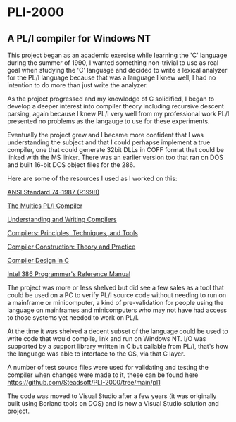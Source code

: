 # PLI-2000
## A PL/I compiler for Windows NT
This project began as an academic exercise while learning the 'C' language during the summer of 1990, I wanted something non-trivial to use as real goal when studying the 'C' language and decided to write a lexical analyzer for the PL/I language because that was a language I knew well, I had no intention to do more than just write the analyzer.

As the project progressed and my knowledge of C solidified, I began to develop a deeper interest into compiler theory including recursive descent parsing, again because I knew PL/I very well from my professional work PL/I presented no problems as the langauge to use for these experiments.

Eventually the project grew and I became more confident that I was understanding the subject and that I could perhapse implement a true compiler, one that could generate 32bit DLLs in COFF format that could be linked with the MS linker. There was an earlier version too that ran on DOS and built 16-bit DOS object files for the 286.

Here are some of the resources I used as I worked on this:

[ANSI Standard 74-1987 (R1998)](https://webstore.ansi.org/standards/incits/ansiincits741987r1998)

[The Multics PL/I Compiler](https://multicians.org/pl1-raf.html)

[Understanding and Writing Compilers](https://www.amazon.com/Understanding-Writing-Compilers-Yourself-Guide/dp/0333217314)

[Compilers: Principles, Techniques, and Tools](https://www.amazon.com/Compilers-Principles-Techniques-Alfred-Aho/dp/0201100886/ref=sr_1_4?keywords=dragon+book+compiler&qid=1636226821&s=books&sr=1-4)

[Compiler Construction: Theory and Practice](https://www.amazon.com/Compiler-Construction-Practice-Revised-Hardcover/dp/B011DBDVNC/ref=sr_1_2?keywords=compiler+construction+theory+and+practice&qid=1636226942&s=books&sr=1-2)

[Compiler Design In C](https://www.biblio.com/book/compiler-design-c-i-holub/d/1375125420)

[Intel 386 Programmer's Reference Manual](https://css.csail.mit.edu/6.858/2013/readings/i386.pdf)

The project was more or less shelved but did see a few sales as a tool that could be used on a PC to verify PL/I source code without needing to run on a mainframe or minicomputer, a kind of pre-validation for people using the language on mainframes and minicomputers who may not have had access to those systems yet needed to work on PL/I.

At the time it was shelved a decent subset of the language could be used to write code that would compile, link and run on Windows NT. I/O was supported by a support library written in C but callable from PL/I, that's how the language was able to interface to the OS, via that C layer.

A number of test source files were used for validating and testing the compiler when changes were made to it, these can be found here https://github.com/Steadsoft/PLI-2000/tree/main/pl1

The code was moved to Visual Studio after a few years (it was originally built using Borland tools on DOS) and is now a Visual Studio solution and project.

